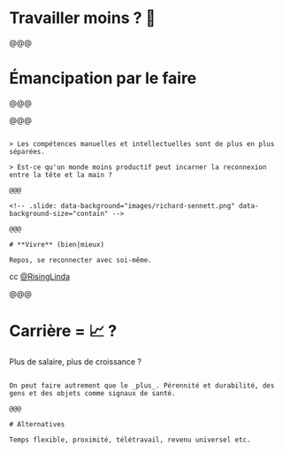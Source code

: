 <!-- .slide: data-state="contrasted" -->

# Travailler moins ? 🤔

@@@

# Émancipation par le **faire**

@@@


<!-- .slide: data-background="images/biennal-design.jpg" -->

@@@


<!-- .slide: data-background="images/biennal-disconnection.jpg" -->

~~~~

> Les compétences manuelles et intellectuelles sont de plus en plus séparées.

> Est-ce qu'un monde moins productif peut incarner la reconnexion entre la tête et la main ?

@@@

<!-- .slide: data-background="images/richard-sennett.png" data-background-size="contain" -->

@@@

# **Vivre** (bien|mieux)

Repos, se reconnecter avec soi-même.

~~~~

cc [@RisingLinda](https://twitter.com/RisingLinda)

@@@

# Carrière = 📈 ?

Plus de salaire, plus de croissance ?

~~~~

On peut faire autrement que le _plus_. Pérennité et durabilité, des gens et des objets comme signaux de santé.

@@@

# Alternatives

Temps flexible, proximité, télétravail, revenu universel etc.
